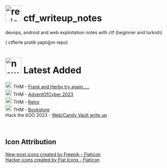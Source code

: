 # <img src="https://github.com/arzuozkan/re_notes/assets/48025290/d1ff92bb-3ee8-4fba-90b1-e316995e4ce1" alt="re_icon" width="50"> ctf_writeup_notes
devops, android and web exploitation notes with ctf (beginner and turkish)

( ctflerle pratik yaptığım repo)

#  <img src="https://github.com/arzuozkan/re_notes/assets/48025290/d5f51b9f-ec2f-438b-8f32-fc704adf4587" alt="new_icon" width="50"> Latest Added

<img src="https://github.com/user-attachments/assets/98b7ea08-ccab-4bb8-baa5-2b396bf990b9" alt="k8s_icon" width="21"> THM - [Frank and Herby try again.....](https://github.com/arzuozkan/writeup_ctf_notes/blob/master/devops-hacking/frankandherbytryagain.md) <br>
<img src="https://github.com/user-attachments/assets/814b73e4-7625-430d-9451-824dd845788e" alt="icon" width="21"> THM - [AdventOfCyber 2023](https://github.com/arzuozkan/re_notes/blob/master/web%20exploitation/thm/aoc/aoc-23.md) <br> 
<img src="https://github.com/user-attachments/assets/2dbb4490-f1b9-4d64-a1ba-4b5c7c6154fd" alt="icon" width="21"> THM - [Retro](https://github.com/arzuozkan/re_notes/blob/master/web%20exploitation/thm/Retro.md) <br>
<img src="https://github.com/user-attachments/assets/47e6018b-d7d2-430a-a3a0-b4567b76b3c6" alt="icon" width="21"> THM -  [Bookstore](https://github.com/arzuozkan/re_notes/edit/master/web%20exploitation/thm/Bookstore.md) <br>
Hack the bOO 2023 - [Web/Candy Vault write up](https://github.com/arzuozkan/re_notes/blob/master/web%20exploitation/htb/CandyVault%20-%20Hack%20the%20Boo%20Practice%202023.md)
<br>
<br>
<br>

## Icon Attribution
<a href="https://www.flaticon.com/free-icons/new-post" title="new-post icons">New-post icons created by Freepik - Flaticon</a> <br>
<a href="https://www.flaticon.com/free-icons/hacker" title="hacker icons">Hacker icons created by Flat Icons - Flaticon</a>
